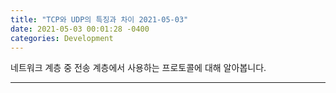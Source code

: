 ```yaml
---
title: "TCP와 UDP의 특징과 차이 2021-05-03"
date: 2021-05-03 00:01:28 -0400
categories: Development
---
```


네트워크 계층 중 전송 계층에서 사용하는 프로토콜에 대해 알아봅니다.
<hr/>

